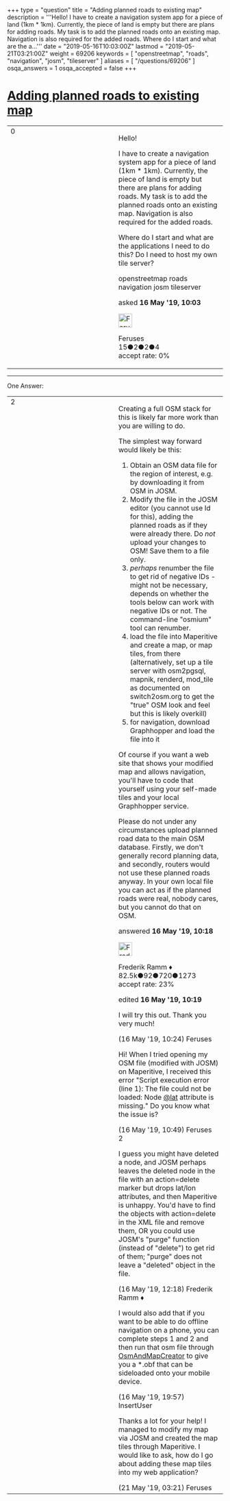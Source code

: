 +++
type = "question"
title = "Adding planned roads to existing map"
description = '''Hello! I have to create a navigation system app for a piece of land (1km * 1km). Currently, the piece of land is empty but there are plans for adding roads.  My task is to add the planned roads onto an existing map. Navigation is also required for the added roads. Where do I start and what are the a...'''
date = "2019-05-16T10:03:00Z"
lastmod = "2019-05-21T03:21:00Z"
weight = 69206
keywords = [ "openstreetmap", "roads", "navigation", "josm", "tileserver" ]
aliases = [ "/questions/69206" ]
osqa_answers = 1
osqa_accepted = false
+++

<div class="headNormal">

# [Adding planned roads to existing map](/questions/69206/adding-planned-roads-to-existing-map)

</div>

<div id="main-body">

<div id="askform">

<table id="question-table" style="width:100%;">
<colgroup>
<col style="width: 50%" />
<col style="width: 50%" />
</colgroup>
<tbody>
<tr>
<td style="width: 30px; vertical-align: top"><div class="vote-buttons">
<span id="post-69206-upvote" class="ajax-command post-vote up" rel="nofollow" title="I like this post (click again to cancel)"> </span>
<div id="post-69206-score" class="post-score" title="current number of votes">
0
</div>
<span id="post-69206-downvote" class="ajax-command post-vote down" rel="nofollow" title="I dont like this post (click again to cancel)"> </span> <span id="favorite-mark" class="ajax-command favorite-mark" rel="nofollow" title="mark/unmark this question as favorite (click again to cancel)"> </span>
<div id="favorite-count" class="favorite-count">
&#10;</div>
</div></td>
<td><div id="item-right">
<div class="question-body">
<p>Hello!</p>
<p>I have to create a navigation system app for a piece of land (1km * 1km). Currently, the piece of land is empty but there are plans for adding roads. My task is to add the planned roads onto an existing map. Navigation is also required for the added roads.</p>
<p>Where do I start and what are the applications I need to do this? Do I need to host my own tile server?</p>
</div>
<div id="question-tags" class="tags-container tags">
<span class="post-tag tag-link-openstreetmap" rel="tag" title="see questions tagged &#39;openstreetmap&#39;">openstreetmap</span> <span class="post-tag tag-link-roads" rel="tag" title="see questions tagged &#39;roads&#39;">roads</span> <span class="post-tag tag-link-navigation" rel="tag" title="see questions tagged &#39;navigation&#39;">navigation</span> <span class="post-tag tag-link-josm" rel="tag" title="see questions tagged &#39;josm&#39;">josm</span> <span class="post-tag tag-link-tileserver" rel="tag" title="see questions tagged &#39;tileserver&#39;">tileserver</span>
</div>
<div id="question-controls" class="post-controls">
&#10;</div>
<div class="post-update-info-container">
<div class="post-update-info post-update-info-user">
<p>asked <strong>16 May '19, 10:03</strong></p>
<img src="https://secure.gravatar.com/avatar/75bfa1e4f41ffdd694ed68100d668b1b?s=32&amp;d=identicon&amp;r=g" class="gravatar" width="32" height="32" alt="Feruses&#39;s gravatar image" />
<p><span>Feruses</span><br />
<span class="score" title="15 reputation points">15</span><span title="2 badges"><span class="badge1">●</span><span class="badgecount">2</span></span><span title="2 badges"><span class="silver">●</span><span class="badgecount">2</span></span><span title="4 badges"><span class="bronze">●</span><span class="badgecount">4</span></span><br />
<span class="accept_rate" title="Rate of the user&#39;s accepted answers">accept rate:</span> <span title="Feruses has no accepted answers">0%</span></p>
</div>
</div>
<div id="comments-container-69206" class="comments-container">
&#10;</div>
<div id="comment-tools-69206" class="comment-tools">
&#10;</div>
<div class="clear">
&#10;</div>
<div id="comment-69206-form-container" class="comment-form-container">
&#10;</div>
<div class="clear">
&#10;</div>
</div></td>
</tr>
</tbody>
</table>

------------------------------------------------------------------------

<div class="tabBar">

<span id="sort-top"></span>

<div class="headQuestions">

One Answer:

</div>

</div>

<span id="69207"></span>

<div id="answer-container-69207" class="answer">

<table style="width:100%;">
<colgroup>
<col style="width: 50%" />
<col style="width: 50%" />
</colgroup>
<tbody>
<tr>
<td style="width: 30px; vertical-align: top"><div class="vote-buttons">
<span id="post-69207-upvote" class="ajax-command post-vote up" rel="nofollow" title="I like this post (click again to cancel)"> </span>
<div id="post-69207-score" class="post-score" title="current number of votes">
2
</div>
<span id="post-69207-downvote" class="ajax-command post-vote down" rel="nofollow" title="I dont like this post (click again to cancel)"> </span>
</div></td>
<td><div class="item-right">
<div class="answer-body">
<p>Creating a full OSM stack for this is likely far more work than you are willing to do.</p>
<p>The simplest way forward would likely be this:</p>
<ol>
<li>Obtain an OSM data file for the region of interest, e.g. by downloading it from OSM in JOSM.</li>
<li>Modify the file in the JOSM editor (you cannot use Id for this), adding the planned roads as if they were already there. Do <em>not</em> upload your changes to OSM! Save them to a file only.</li>
<li><em>perhaps</em> renumber the file to get rid of negative IDs - might not be necessary, depends on whether the tools below can work with negative IDs or not. The command-line "osmium" tool can renumber.</li>
<li>load the file into Maperitive and create a map, or map tiles, from there (alternatively, set up a tile server with osm2pgsql, mapnik, renderd, mod_tile as documented on switch2osm.org to get the "true" OSM look and feel but this is likely overkill)</li>
<li>for navigation, download Graphhopper and load the file into it</li>
</ol>
<p>Of course if you want a web site that shows your modified map and allows navigation, you'll have to code that yourself using your self-made tiles and your local Graphhopper service.</p>
<p>Please do not under any circumstances upload planned road data to the main OSM database. Firstly, we don't generally record planning data, and secondly, routers would not use these planned roads anyway. In your own local file you can act as if the planned roads were real, nobody cares, but you cannot do that on OSM.</p>
</div>
<div class="answer-controls post-controls">
&#10;</div>
<div class="post-update-info-container">
<div class="post-update-info post-update-info-user">
<p>answered <strong>16 May '19, 10:18</strong></p>
<img src="https://secure.gravatar.com/avatar/a2b38d937e70ab39d895d17da0dd1ba4?s=32&amp;d=identicon&amp;r=g" class="gravatar" width="32" height="32" alt="Frederik%20Ramm&#39;s gravatar image" />
<p><span>Frederik Ramm ♦</span><br />
<span class="score" title="82494 reputation points"><span>82.5k</span></span><span title="92 badges"><span class="badge1">●</span><span class="badgecount">92</span></span><span title="720 badges"><span class="silver">●</span><span class="badgecount">720</span></span><span title="1273 badges"><span class="bronze">●</span><span class="badgecount">1273</span></span><br />
<span class="accept_rate" title="Rate of the user&#39;s accepted answers">accept rate:</span> <span title="Frederik Ramm has 417 accepted answers">23%</span></p>
</div>
<div class="post-update-info post-update-info-edited">
<p><span> edited <strong>16 May '19, 10:19</strong> </span></p>
</div>
</div>
<div id="comments-container-69207" class="comments-container">
<span id="69208"></span>
<div id="comment-69208" class="comment">
<div id="post-69208-score" class="comment-score">
&#10;</div>
<div class="comment-text">
<p>I will try this out. Thank you very much!</p>
</div>
<div id="comment-69208-info" class="comment-info">
<span class="comment-age">(16 May '19, 10:24)</span> <span class="comment-user userinfo">Feruses</span>
</div>
</div>
<span id="69209"></span>
<div id="comment-69209" class="comment">
<div id="post-69209-score" class="comment-score">
&#10;</div>
<div class="comment-text">
<p>Hi! When I tried opening my OSM file (modified with JOSM) on Maperitive, I received this error "Script execution error (line 1): The file could not be loaded: Node <a href="https://help.openstreetmap.org/users/5110/latroc">@lat</a> attribute is missing." Do you know what the issue is?</p>
</div>
<div id="comment-69209-info" class="comment-info">
<span class="comment-age">(16 May '19, 10:49)</span> <span class="comment-user userinfo">Feruses</span>
</div>
</div>
<span id="69211"></span>
<div id="comment-69211" class="comment">
<div id="post-69211-score" class="comment-score">
2
</div>
<div class="comment-text">
<p>I guess you might have deleted a node, and JOSM perhaps leaves the deleted node in the file with an action=delete marker but drops lat/lon attributes, and then Maperitive is unhappy. You'd have to find the objects with action=delete in the XML file and remove them, OR you could use JOSM's "purge" function (instead of "delete") to get rid of them; "purge" does not leave a "deleted" object in the file.</p>
</div>
<div id="comment-69211-info" class="comment-info">
<span class="comment-age">(16 May '19, 12:18)</span> <span class="comment-user userinfo">Frederik Ramm ♦</span>
</div>
</div>
<span id="69217"></span>
<div id="comment-69217" class="comment">
<div id="post-69217-score" class="comment-score">
&#10;</div>
<div class="comment-text">
<p>I would also add that if you want to be able to do offline navigation on a phone, you can complete steps 1 and 2 and then run that osm file through <a href="https://wiki.openstreetmap.org/wiki/OsmAndMapCreator">OsmAndMapCreator</a> to give you a *.obf that can be sideloaded onto your mobile device.</p>
</div>
<div id="comment-69217-info" class="comment-info">
<span class="comment-age">(16 May '19, 19:57)</span> <span class="comment-user userinfo">InsertUser</span>
</div>
</div>
<span id="69252"></span>
<div id="comment-69252" class="comment">
<div id="post-69252-score" class="comment-score">
&#10;</div>
<div class="comment-text">
<p>Thanks a lot for your help! I managed to modify my map via JOSM and created the map tiles through Maperitive. I would like to ask, how do I go about adding these map tiles into my web application?</p>
</div>
<div id="comment-69252-info" class="comment-info">
<span class="comment-age">(21 May '19, 03:21)</span> <span class="comment-user userinfo">Feruses</span>
</div>
</div>
</div>
<div id="comment-tools-69207" class="comment-tools">
&#10;</div>
<div class="clear">
&#10;</div>
<div id="comment-69207-form-container" class="comment-form-container">
&#10;</div>
<div class="clear">
&#10;</div>
</div></td>
</tr>
</tbody>
</table>

</div>

<div class="paginator-container-left">

</div>

</div>

</div>

